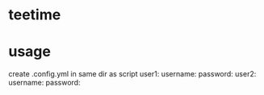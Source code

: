 # teetime
# usage
create .config.yml in same dir as script
user1:
    username: <gui number>
    password: <password>
user2:
    username: <gui number>
    password: <password>
